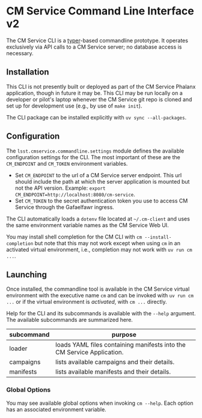 # CM Service Command Line Interface v2
The CM Service CLI is a [typer](https://typer.tiangolo.com)-based commandline prototype.
It operates exclusively via API calls to a CM Service server; no database access is necessary.

## Installation
This CLI is not presently built or deployed as part of the CM Service Phalanx application, though in future it may be.
This CLI may be run locally on a developer or pilot's laptop whenever the CM Service git repo is cloned and set up for development use (e.g., by use of `make init`).

The CLI package can be installed explicitly with `uv sync --all-packages`.

## Configuration
The `lsst.cmservice.commandline.settings` module defines the available configuration settings for the CLI.
The most important of these are the `CM_ENDPOINT` and `CM_TOKEN` environment variables.

- Set `CM_ENDPOINT` to the url of a CM Service server endpoint. This url should include the path at which the server application is mounted but not the API version. Example: `export CM_ENDPOINT=http://localhost:8080/cm-service`.
- Set `CM_TOKEN` to the secret authentication token you use to access CM Service through the Gafaelfawr ingress.

The CLI automatically loads a `dotenv` file located at `~/.cm-client` and uses the same environment variable names
as the CM Service Web UI.

You may install shell completion for the CM CLI with `cm --install-completion` but note that this may not work except when using `cm` in an activated virtual environment, i.e., completion may not work with `uv run cm ...`.

## Launching
Once installed, the commandline tool is available in the CM Service virtual environment with the executive name `cm` and can be invoked with `uv run cm ...` or if the virtual environment is *activated*, with `cm ...` directly.

Help for the CLI and its subcommands is available with the `--help` argument. The available subcommands are summarized here.

| subcommand | purpose |
| ---------- | ------- |
| loader     | loads YAML files containing manifests into the CM Service Application. |
| campaigns  | lists available campaigns and their details. |
| manifests  | lists available manifests and their details. |

### Global Options
You may see available global options when invoking `cm --help`. Each option has an associated environment variable.
